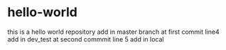 # hello-world
this is a hello world repository
add in master branch at first commit
line4 add in dev_test at second commmit
line 5 add in local
